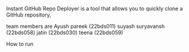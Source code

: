 Instant GitHub Repo Deployer is a tool that allows you to quickly clone a GitHub repository, 

team members are 
Ayush pareek (22bds011)
suyash suryavansh (22bds058)
jatin (22bds030)
teena (22bds059)

How to run 

